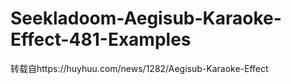 # Seekladoom-Aegisub-Karaoke-Effect-481-Examples
转载自https://huyhuu.com/news/1282/Aegisub-Karaoke-Effect

